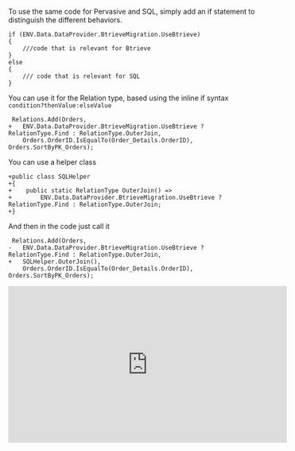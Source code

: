 ﻿To use the same code for Pervasive and SQL, simply add an if statement to distinguish the different behaviors.

```csdiff
if (ENV.Data.DataProvider.BtrieveMigration.UseBtrieve)
{
    ///code that is relevant for Btrieve
}
else
{
    /// code that is relevant for SQL
}
```
You can use it for the Relation type, based using the inline if syntax `condition?thenValue:elseValue`
```csdiff
 Relations.Add(Orders, 
+   ENV.Data.DataProvider.BtrieveMigration.UseBtrieve ? RelationType.Find : RelationType.OuterJoin, 
    Orders.OrderID.IsEqualTo(Order_Details.OrderID), Orders.SortByPK_Orders);
```

You can use a helper class

```csdiff
+public class SQLHelper
+{
+    public static RelationType OuterJoin() => 
+        ENV.Data.DataProvider.BtrieveMigration.UseBtrieve ? RelationType.Find : RelationType.OuterJoin;
+}
```
And then in the code just call it
```csdiff
 Relations.Add(Orders, 
-   ENV.Data.DataProvider.BtrieveMigration.UseBtrieve ? RelationType.Find : RelationType.OuterJoin, 
+   SQLHelper.OuterJoin(),
    Orders.OrderID.IsEqualTo(Order_Details.OrderID), Orders.SortByPK_Orders);
```

<iframe width="560" height="315" src="https://www.youtube.com/embed/g15OmgA0jcU?list=PL1DEQjXG2xnJNtUHwUvmwYKay85F3WYMg" frameborder="0" allowfullscreen></iframe>


